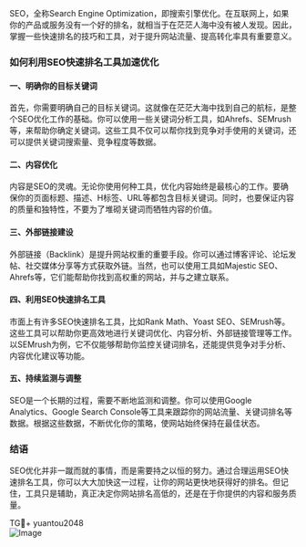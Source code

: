 SEO，全称Search Engine Optimization，即搜索引擎优化。在互联网上，如果你的产品或服务没有一个好的排名，就相当于在茫茫人海中没有被人发现。因此，掌握一些快速排名的技巧和工具，对于提升网站流量、提高转化率具有重要意义。

### 如何利用SEO快速排名工具加速优化

#### 一、明确你的目标关键词
首先，你需要明确自己的目标关键词。这就像在茫茫大海中找到自己的航标，是整个SEO优化工作的基础。你可以使用一些关键词分析工具，如Ahrefs、SEMrush等，来帮助你确定关键词。这些工具不仅可以帮你找到竞争对手使用的关键词，还可以提供关键词搜索量、竞争程度等数据。

#### 二、内容优化
内容是SEO的灵魂。无论你使用何种工具，优化内容始终是最核心的工作。要确保你的页面标题、描述、H标签、URL等都包含目标关键词。同时，也要保证内容的质量和独特性，不要为了堆砌关键词而牺牲内容的价值。

#### 三、外部链接建设
外部链接（Backlink）是提升网站权重的重要手段。你可以通过博客评论、论坛发帖、社交媒体分享等方式获取外链。当然，也可以使用工具如Majestic SEO、Ahrefs等，它们能帮助你找到高权重的网站，并与之建立联系。

#### 四、利用SEO快速排名工具
市面上有许多SEO快速排名工具，比如Rank Math、Yoast SEO、SEMrush等。这些工具可以帮助你更高效地进行关键词优化、内容分析、外部链接管理等工作。以SEMrush为例，它不仅能够帮助你监控关键词排名，还能提供竞争对手分析、内容优化建议等功能。

#### 五、持续监测与调整
SEO是一个长期的过程，需要不断地监测和调整。你可以使用Google Analytics、Google Search Console等工具来跟踪你的网站流量、关键词排名等数据。根据这些数据，不断优化你的策略，使网站始终保持在最佳状态。

### 结语
SEO优化并非一蹴而就的事情，而是需要持之以恒的努力。通过合理运用SEO快速排名工具，你可以大大加快这一过程，让你的网站更快地获得好的排名。但记住，工具只是辅助，真正决定你网站排名高低的，还是在于你提供的内容和服务质量。

TG💪+ yuantou2048  
![Image](https://github.com/user-attachments/assets/42a5a4a5-fea9-4a1d-8aa0-73e57e430cca)